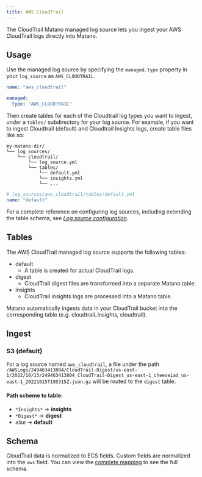 ```yaml
---
title: AWS CloudTrail
---
```


The CloudTrail Matano managed log source lets you ingest your AWS CloudTrail logs directly into Matano.

## Usage

Use the managed log source by specifying the `managed.type` property in your `log_source` as `AWS_CLOUDTRAIL`.

```yml
name: "aws_cloudtrail"

managed:
  type: "AWS_CLOUDTRAIL"
```

Then create tables for each of the Cloudtrail log types you want to ingest,  under a `tables/` subdirectory for your log source. For example, if you want to ingest Cloudtrail (default) and Cloudtrail Insights logs, create table files like so:

```
my-matano-dir/
└── log_sources/
    └── cloudtrail/
        └── log_source.yml
        └── tables/
            └── default.yml
            └── insights.yml
            └── ...
```

```yml
# log_sources/aws_cloudtrail/tables/default.yml
name: "default"
```

For a complete reference on configuring log sources, including extending the table schema, see [_Log source configuration_](../configuration.md).

## Tables

The AWS CloudTrail managed log source supports the following tables:

- default
  - A table is created for actual CloudTrail logs.
- digest
  - CloudTrail digest files are transformed into a separate Matano table.
- insights
  - CloudTrail insights logs are processed into a Matano table.

<!-- 
**CloudTrail Logs:** A table is created for actual CloudTrail logs.

**CloudTrail Digest:** Your CloudTrail digest files are transformed into a separate Matano table.

**CloudTrail Insights:** CloudTrail insights files are processed into a Matano table. -->

Matano automatically ingests data in your CloudTrail bucket into the corresponding table (e.g. cloudtrail_insights, cloudtrail).

## Ingest

### S3 (default)

For a log source named `aws_cloudtrail`, a file under the path `/AWSLogs/249463413804/CloudTrail-Digest/us-east-1/2022/10/15/249463413804_CloudTrail-Digest_us-east-1_cheeseiad_us-east-1_20221015T195315Z.json.gz` will be routed to the `digest` table.

#### Path scheme to table:

- `*Insights*` -> **insights**
- `*Digest*` -> **digest**
- *else* -> **default**


## Schema

CloudTrail data is normalized to ECS fields. Custom fields are normalized into the `aws` field. You can view the [complete mapping][1] to see the full schema.

[1]: https://github.com/matanolabs/matano/blob/main/data/managed/aws_cloudtrail/log_source.yml


